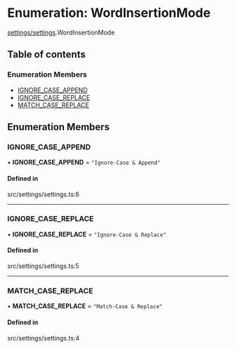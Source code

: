# Enumeration: WordInsertionMode

[settings/settings](../wiki/settings.settings).WordInsertionMode

## Table of contents

### Enumeration Members

- [IGNORE\_CASE\_APPEND](../wiki/settings.settings.WordInsertionMode#ignore_case_append)
- [IGNORE\_CASE\_REPLACE](../wiki/settings.settings.WordInsertionMode#ignore_case_replace)
- [MATCH\_CASE\_REPLACE](../wiki/settings.settings.WordInsertionMode#match_case_replace)

## Enumeration Members

### IGNORE\_CASE\_APPEND

• **IGNORE\_CASE\_APPEND** = ``"Ignore-Case & Append"``

#### Defined in

src/settings/settings.ts:6

___

### IGNORE\_CASE\_REPLACE

• **IGNORE\_CASE\_REPLACE** = ``"Ignore-Case & Replace"``

#### Defined in

src/settings/settings.ts:5

___

### MATCH\_CASE\_REPLACE

• **MATCH\_CASE\_REPLACE** = ``"Match-Case & Replace"``

#### Defined in

src/settings/settings.ts:4
